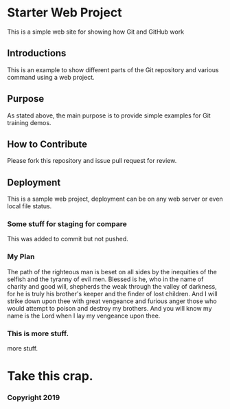 # Starter Web Project

This is a simple web site for showing how Git and GitHub work

## Introductions
This is an example to show different parts of the Git repository
and various command using a web project.

## Purpose

As stated above, the main purpose is to provide simple examples
for Git training demos.

## How to Contribute
Please fork this repository and issue pull request for review.

## Deployment
This is a sample web project, deployment can be on any
web server or even local file status.

### Some stuff for staging for compare
This was added to commit but not pushed.

### My Plan
The path of the righteous man is beset on all sides by the inequities of the 
selfish and the tyranny of evil men. 
Blessed is he, who in the name of charity and good will, shepherds the weak 
through the valley of darkness, for he is truly his brother's keeper and the 
finder of lost children.
And I will strike down upon thee with great vengeance and furious anger those 
who would attempt to poison and destroy my brothers. And you will know my name 
is the Lord when I lay my vengeance upon thee.	

### This is more stuff.
more stuff.
# Take this crap.

### Copyright 2019
